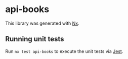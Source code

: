 # api-books

This library was generated with [Nx](https://nx.dev).

## Running unit tests

Run `nx test api-books` to execute the unit tests via [Jest](https://jestjs.io).
